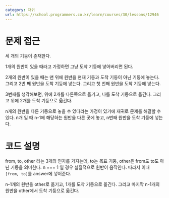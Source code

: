 ```yaml
---
category: 재귀
url: https://school.programmers.co.kr/learn/courses/30/lessons/12946
---
```


# 문제 접근

세 개의 기둥이 존재한다.

1개의 원반이 있을 때라고 가정하면 그냥 도착 기둥에 넣어버리면 된다.

2개의 원반이 있을 때는 맨 위에 원반을 현재 기둥과 도착 기둥이 아닌 기둥에 놓는다.
그리고 2번 째 원반을 도착 기둥에 넣는다. 그리고 첫 번째 원반을 도착 기둥에 넣는다.

3번째를 생각해보면, 위에 2개를 다른쪽으로 옮기고, 나를 도착 기둥으로 옮긴다. 그리고 위에 2개를 도착 기둥으로 옮긴다.

n개의 원반을 다른 기둥으로 놓을 수 있다라는 가정이 있기에 재귀로 문제를 해결할 수 있다.
n개 일 때 n-1에 해당하는 원반을 다른 곳에 놓고, n번째 원반을 도착 기둥에 넣는다.

# 코드 설명

from, to, other 라는 3개의 인자를 가지는데, to는 목표 기둥, other은 from도 to도 아닌 기둥을 의미한다.
n === 1 일 경우 실질적으로 원반이 움직인다. 따라서 이때 `[from, to]`를 answer에 넣어준다.

n-1개의 원반을 other로 옮기고, 1개를 도착 기둥으로 옮긴다. 그리고 마지막 n-1개의 원반을 other에서 도착 기둥으로 옮긴다.
